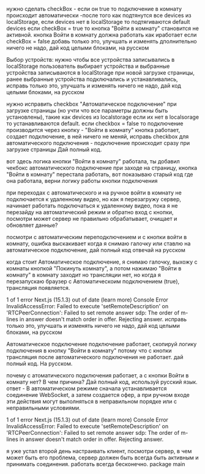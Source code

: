 нужно сделать checkBox - если он true то подключение в комнату происходит автоматически 
-после того как подтянутся все devices из localStorage, если devices нет в localStorage то подтягиваются default devices
если checkBox = true то кнопка "Войти в комнату" становится не активной. 
кнопка Войти в комнату должна работать как иработает если checkBox = false
добавь только это, улучшать и изменять дполнительно ничего не надо, дай код целыми блоками, на русском


Выбор устройств: нужно чтобы все устройства записывались в localStorage 
пользователь выбирает устройства и выбранные устройства записываются в localStorage
при новой загрузке страницы, ранее выбранные устройства подключались и устанавливались, 
исправь только это, улучшать и изменять ничего не надо, дай код целыми блоками, на русском


нужно исправить checkbox "Автоматическое подключение" при загрузке страницы (но учти что все параметры должны быть установлены), 
такие как devices из localstorage если их нет в localsorage то устанавливаются default. если checkbox = false то подключение производится через
кнопку -  "Войти в комнату" кнопка работает, создает подключение, в ней ничего не меняй, исправь checkbox для автоматического подключения - подключение происходит сразу при загрузке страницы
Дай полный код.

вот здесь логика кнопки "Войти в комнату" работала, ты добавил чекбокс автоматического подключение при заходе на страницу, кнопка "Войти в комнату" перестала работать, вот показываю старый код где она работала, верни логику работы кнопки подключения


при переходах с автоматического и на ручное войти в комнату не подключается к удаленному видео, но как я перезагружу сервер, 
начинает работать подключаться к удаленному видео, пока я не перезайду на автоматический режим и обратно вход с кнопки, 
посмотри может сервер не правильно обрабатывает, очищает и обновляет данные?

посмотри с автоматическим переподключением и с кнопки войти в комнату, 
ошибка выскакивает когда я снимаю галочку или ставлю на автоматическое подключение, дай полный код отвечай на русском


когда стоит Автоматическое подключение, я снимаю галочку, выхожу с комнаты кнопкой "Покинуть комнату", а потом нажимаю "Войти в комнату"
в комнату заходит но трансляции нет, но когда я перезапускаю браузер с Автоматическоим подключением (true), трансляция появляется.

1 of 1 error
Next.js (15.1.3) out of date (learn more)
Console Error
InvalidAccessError: Failed to execute 'setRemoteDescription' on 'RTCPeerConnection': Failed to set remote answer sdp: The order of m-lines in answer doesn't match order in offer. Rejecting answer.
исправь только это, улучшать и изменять ничего не надо, дай код целыми блоками, на русском

Автоматическое подключение подключение работает, скопируй логику подключения в кнопку "Войти в комнату" 
потому что с кнопки трансляция после автоматического подключения не работает.
дай полный код. На русском.

почему с атоматического подключения работает, а с кнопки Войти в комнату нет? В чем причина? Дай полный код, используй русский язык.
ответ - В автоматическом режиме сначала устанавливается соединение WebSocket, а затем создается офер, а при ручном входе эти действия могут выполняться в неправильном порядке или с неправильными условиями.




1 of 1 error
Next.js (15.1.3) out of date (learn more)
Console Error
InvalidAccessError: Failed to execute 'setRemoteDescription' on 'RTCPeerConnection': Failed to set remote answer sdp: The order of m-lines in answer doesn't match order in offer. Rejecting answer.


я уже устал второй день настраивать клиент, посмотри сервер, в чем может быть его проблема, сервер должен быть всегда быть активным и принимать соединения. работать всегда бесконечно.
package main

